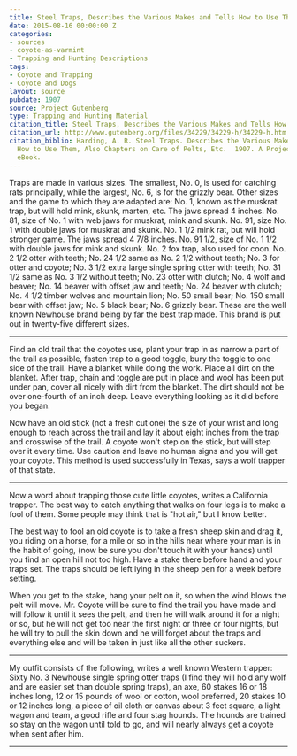 ```yaml
---
title: Steel Traps, Describes the Various Makes and Tells How to Use Them
date: 2015-08-16 00:00:00 Z
categories:
- sources
- coyote-as-varmint
- Trapping and Hunting Descriptions
tags:
- Coyote and Trapping
- Coyote and Dogs
layout: source
pubdate: 1907
source: Project Gutenberg
type: Trapping and Hunting Material
citation_title: Steel Traps, Describes the Various Makes and Tells How to Use Them
citation_url: http://www.gutenberg.org/files/34229/34229-h/34229-h.htm
citation_biblio: Harding, A. R. Steel Traps. Describes the Various Makes and Tells
  How to Use Them, Also Chapters on Care of Pelts, Etc.  1907. A Project Gutenberg
  eBook.
---
```


Traps are made in various sizes. The smallest, No. 0, is used for catching rats principally, while the largest, No. 6, is for the grizzly bear. Other sizes and the game to which they are adapted are: No. 1, known as the muskrat trap, but will hold mink, skunk, marten, etc. The jaws spread 4 inches. No. 81, size of No. 1 with web jaws for muskrat, mink and skunk. No. 91, size No. 1 with double jaws for muskrat and skunk. No. 1 1/2 mink rat, but will hold stronger game. The jaws spread 4 7/8 inches. No. 91 1/2, size of No. 1 1/2 with double jaws for mink and skunk. No. 2 fox trap, also used for coon. No. 2 1/2 otter with teeth; No. 24 1/2 same as No. 2 1/2 without teeth; No. 3 for otter and coyote; No. 3 1/2 extra large single spring otter with teeth; No. 31 1/2 same as No. 3 1/2 without teeth; No. 23 otter with clutch; No. 4 wolf and beaver; No. 14 beaver with offset jaw and teeth; No. 24 beaver with clutch; No. 4 1/2 timber wolves and mountain lion; No. 50 small bear; No. 150 small bear with offset jaw; No. 5 black bear; No. 6 grizzly bear. These are the well known Newhouse brand being by far the best trap made. This brand is put out in twenty-five different sizes.

***

Find an old trail that the coyotes use, plant your trap in as narrow a part of the trail as possible, fasten trap to a good toggle, bury the toggle to one side of the trail. Have a blanket while doing the work. Place all dirt on the blanket. After trap, chain and toggle are put in place and wool has been put under pan, cover all nicely with dirt from the blanket. The dirt should not be over one-fourth of an inch deep. Leave everything looking as it did before you began.

Now have an old stick (not a fresh cut one) the size of your wrist and long enough to reach across the trail and lay it about eight inches from the trap and crosswise of the trail. A coyote won't step on the stick, but will step over it every time. Use caution and leave no human signs and you will get your coyote. This method is used successfully in Texas, says a wolf trapper of that state.

***

Now a word about trapping those cute little coyotes, writes a California trapper. The best way to catch anything that walks on four legs is to make a fool of them. Some people may think that is "hot air," but I know better.

The best way to fool an old coyote is to take a fresh sheep skin and drag it, you riding on a horse, for a mile or so in the hills near where your man is in the habit of going, (now be sure you don't touch it with your hands) until you find an open hill not too high. Have a stake there before hand and your traps set. The traps should be left lying in the sheep pen for a week before setting.

When you get to the stake, hang your pelt on it, so when the wind blows the pelt will move. Mr. Coyote will be sure to find the trail you have made and will follow it until it sees the pelt, and then he will walk around it for a night or so, but he will not get too near the first night or three or four nights, but he will try to pull the skin down and he will forget about the traps and everything else and will be taken in just like all the other suckers.

***

My outfit consists of the following, writes a well known Western trapper: Sixty No. 3 Newhouse single spring otter traps (I find they will hold any wolf and are easier set than double spring traps), an axe, 60 stakes 16 or 18 inches long, 12 or 15 pounds of wool or cotton, wool preferred, 20 stakes 10 or 12 inches long, a piece of oil cloth or canvas about 3 feet square, a light wagon and team, a good rifle and four stag hounds. The hounds are trained so stay on the wagon until told to go, and will nearly always get a coyote when sent after him.

****
